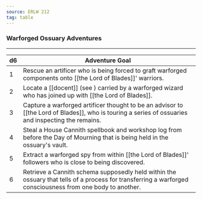 ```yaml
---
source: ERLW 212
tag: table
---
```


### Warforged Ossuary Adventures
---
|d6|Adventure Goal|
|----|------------|
|1|Rescue an artificer who is being forced to graft warforged components onto [[the Lord of Blades]]' warriors.|
|2|Locate a [[docent]] (see ) carried by a warforged wizard who has joined up with [[the Lord of Blades]].|
|3|Capture a warforged artificer thought to be an advisor to [[the Lord of Blades]], who is touring a series of ossuaries and inspecting the remains.|
|4|Steal a House Cannith spellbook and workshop log from before the Day of Mourning that is being held in the ossuary's vault.|
|5|Extract a warforged spy from within [[the Lord of Blades]]' followers who is close to being discovered.|
|6|Retrieve a Cannith schema supposedly held within the ossuary that tells of a process for transferring a warforged consciousness from one body to another.|
